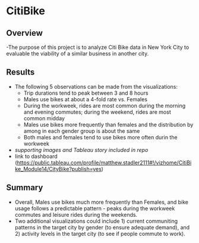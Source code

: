 # CitiBike

## Overview
-The purpose of this project is to analyze Citi Bike data in New York City to evaluable the viability of a similar business in another city.

## Results
- The following 5 observations can be made from the visualizations:
  - Trip durations tend to peak between 3 and 8 hours
  - Males use bikes at about a 4-fold rate vs. Females
  - During the workweek, rides are most common during the morning and evening commutes; during the weekend, rides are most common midday
  - Males use bikes more frequently than females and the distribution by among in each gender group is about the same
  - Both males and females tend to use bikes more often durin the workweek
- *supporting images and Tableau story included in repo*
- link to dashboard (https://public.tableau.com/profile/matthew.stadler2111#!/vizhome/CitiBike_Module14/CityBike?publish=yes)

## Summary
- Overall, Males use bikes much more frequently than Females, and bike usage follows a predictable pattern - peaks during the workweek commutes and leisure rides during the weekends. 
- Two additional visualizations could include 1) current communiting patterns in the target city by gender (to ensure adequate demand), and 2) activity levels in the target city (to see if people commute to work).
